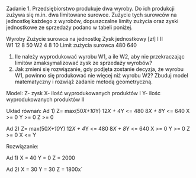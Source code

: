 Zadanie 1. Przedsiębiorstwo produkuje dwa wyroby. Do ich produkcji zużywa się m.in. dwa limitowane surowce. 
Zużycie tych surowców na jednostkę każdego z wyrobów, dopuszczalne limity zużycia oraz zyski jednostkowe ze sprzedaży podano w tabeli poniżej. 

Wyroby	Zużycie surowca na jednostkę	Zysk jednostkowy [zł]
	I	II	
W1	12	8	50
W2	4	8	10
Limit zużycia surowca	480	640	

1.	Ile należy wyprodukować wyrobu W1, a ile W2, aby nie przekraczając limitów zmaksymalizować zysk ze sprzedaży wyrobów?
2.	Jak zmieni się rozwiązanie, gdy podjęta zostanie decyzja, że wyrobu W1, powinno się produkować nie więcej niż wyrobu W2?
Zbuduj model matematyczny i rozwiąż zadanie metodą geometryczną.

Model:
Z- zysk
X- ilość wyprodukowanych produktów I
Y- ilośc wyprodukowanych produktów II

Układ równań:
Ad 1)
Z= max(50*X+10*Y)
12*X + 4*Y <= 480
8*X + 8*Y <= 640
X >= 0
Y >= 0
Z >= 0

Ad 2)
Z= max(50*X+10*Y)
12*X + 4*Y <= 480
8*X + 8*Y <= 640
X >= 0
Y >= 0
Z >= 0
X <= Y

Rozwiązanie:

Ad 1)
X = 40
Y = 0
Z = 2000

Ad 2)
X = 30
Y = 30
Z = 1800x`

